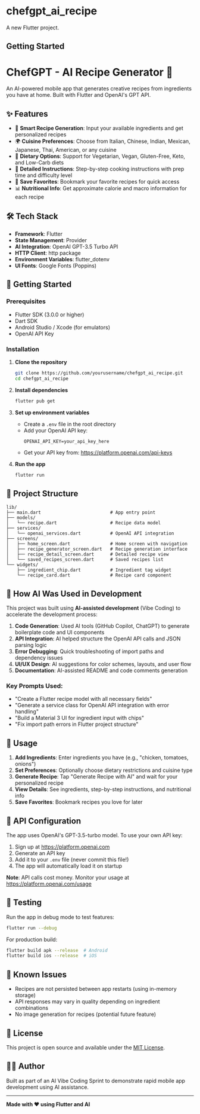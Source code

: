 # chefgpt_ai_recipe

A new Flutter project.

## Getting Started

# ChefGPT - AI Recipe Generator 🍳

An AI-powered mobile app that generates creative recipes from ingredients you have at home. Built with Flutter and OpenAI's GPT API.

## ✨ Features

- 🥘 **Smart Recipe Generation**: Input your available ingredients and get personalized recipes
- 🌍 **Cuisine Preferences**: Choose from Italian, Chinese, Indian, Mexican, Japanese, Thai, American, or any cuisine
- 🥗 **Dietary Options**: Support for Vegetarian, Vegan, Gluten-Free, Keto, and Low-Carb diets
- 📖 **Detailed Instructions**: Step-by-step cooking instructions with prep time and difficulty level
- 💾 **Save Favorites**: Bookmark your favorite recipes for quick access
- 📊 **Nutritional Info**: Get approximate calorie and macro information for each recipe

## 🛠️ Tech Stack

- **Framework**: Flutter
- **State Management**: Provider
- **AI Integration**: OpenAI GPT-3.5 Turbo API
- **HTTP Client**: http package
- **Environment Variables**: flutter_dotenv
- **UI Fonts**: Google Fonts (Poppins)

## 🚀 Getting Started

### Prerequisites

- Flutter SDK (3.0.0 or higher)
- Dart SDK
- Android Studio / Xcode (for emulators)
- OpenAI API Key

### Installation

1. **Clone the repository**
   ```bash
   git clone https://github.com/yourusername/chefgpt_ai_recipe.git
   cd chefgpt_ai_recipe
   ```

2. **Install dependencies**
   ```bash
   flutter pub get
   ```

3. **Set up environment variables**
   - Create a `.env` file in the root directory
   - Add your OpenAI API key:
     ```
     OPENAI_API_KEY=your_api_key_here
     ```
   - Get your API key from: https://platform.openai.com/api-keys

4. **Run the app**
   ```bash
   flutter run
   ```

## 📂 Project Structure

```
lib/
├── main.dart                          # App entry point
├── models/
│   └── recipe.dart                    # Recipe data model
├── services/
│   └── openai_services.dart           # OpenAI API integration
├── screens/
│   ├── home_screen.dart               # Home screen with navigation
│   ├── recipe_generator_screen.dart   # Recipe generation interface
│   ├── recipe_detail_screen.dart      # Detailed recipe view
│   └── saved_recipes_screen.dart      # Saved recipes list
└── widgets/
    ├── ingredient_chip.dart           # Ingredient tag widget
    └── recipe_card.dart               # Recipe card component
```

## 🤖 How AI Was Used in Development

This project was built using **AI-assisted development** (Vibe Coding) to accelerate the development process:

1. **Code Generation**: Used AI tools (GitHub Copilot, ChatGPT) to generate boilerplate code and UI components
2. **API Integration**: AI helped structure the OpenAI API calls and JSON parsing logic
3. **Error Debugging**: Quick troubleshooting of import paths and dependency issues
4. **UI/UX Design**: AI suggestions for color schemes, layouts, and user flow
5. **Documentation**: AI-assisted README and code comments generation

### Key Prompts Used:
- "Create a Flutter recipe model with all necessary fields"
- "Generate a service class for OpenAI API integration with error handling"
- "Build a Material 3 UI for ingredient input with chips"
- "Fix import path errors in Flutter project structure"

## 🎯 Usage

1. **Add Ingredients**: Enter ingredients you have (e.g., "chicken, tomatoes, onions")
2. **Set Preferences**: Optionally choose dietary restrictions and cuisine type
3. **Generate Recipe**: Tap "Generate Recipe with AI" and wait for your personalized recipe
4. **View Details**: See ingredients, step-by-step instructions, and nutritional info
5. **Save Favorites**: Bookmark recipes you love for later

## 🔑 API Configuration

The app uses OpenAI's GPT-3.5-turbo model. To use your own API key:

1. Sign up at https://platform.openai.com
2. Generate an API key
3. Add it to your `.env` file (never commit this file!)
4. The app will automatically load it on startup

**Note**: API calls cost money. Monitor your usage at https://platform.openai.com/usage

## 🧪 Testing

Run the app in debug mode to test features:

```bash
flutter run --debug
```

For production build:

```bash
flutter build apk --release  # Android
flutter build ios --release  # iOS
```

## 🐛 Known Issues

- Recipes are not persisted between app restarts (using in-memory storage)
- API responses may vary in quality depending on ingredient combinations
- No image generation for recipes (potential future feature)

## 📄 License

This project is open source and available under the [MIT License](LICENSE).

## 👨‍💻 Author

Built as part of an AI Vibe Coding Sprint to demonstrate rapid mobile app development using AI assistance.

---

**Made with ❤️ using Flutter and AI**
